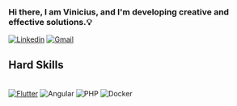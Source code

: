 ### Hi there, I am Vinicius, and I'm developing creative and effective solutions.💡
[![Linkedin](https://img.shields.io/badge/LinkedIn-0077B5?style=for-the-badge&logo=linkedin&logoColor=white)](https://www.linkedin.com/in/vinicius-frederico/)
[![Gmail](https://img.shields.io/badge/Gmail-D14836?style=for-the-badge&logo=gmail&logoColor=white)](mailto:viniciusfrederico1003@gmail.com)


<!--![Top Langs](https://github-readme-stats.vercel.app/api/top-langs/?username=vinifred1003&layout=compact&theme=merko)-->


## Hard Skills

<div style="display: inline_block"><br/>
   <!-- <a href="//github.com/vinifred1003/API-ChatGPT3-Java"><img align="center" alt="Java" src="https://img.shields.io/badge/Java-EB1515?style=for-the-badge&logo=openjdk&logoColor=white"></a>
   <a href="//github.com/vinifred1003/API-Spring"><img align="center" alt="Spring" src="https://img.shields.io/badge/Spring-6DB33F?style=for-the-badge&logo=spring&logoColor=white"></a>-->
   <a href="//github.com/vinifred1003/tcc_app"><img align="center" alt="Flutter" src="https://img.shields.io/badge/Flutter-02569B?style=for-the-badge&logo=flutter&logoColor=white"></a>
 <img align="center" alt="Angular" src="https://img.shields.io/badge/Angular-EB1547?style=for-the-badge&logo=angular&logoColor=white"></a>
   <img align="center" alt="PHP" src="https://img.shields.io/badge/PHP-5353EC?style=for-the-badge&logo=php&logoColor=white"></a>
 <!-- <a href="////github.com/vinifred1003/ProjectSearchEngine"><img align="center" alt="Python" src="https://img.shields.io/badge/Python-3776AB?style=for-the-badge&logo=python&logoColor=white"></a>-->
   <img align="center" alt="Docker" src="https://img.shields.io/badge/Docker-0CB9ED?style=for-the-badge&logo=docker&logoColor=white"></a>
   
   <!-- <a href="//vinifred1003.github.io/trabalhoDesenvolvimentoWeb/"><img align="center" alt="JavaScript" src="https://img.shields.io/badge/JavaScript-F7DF1E?style=for-the-badge&logo=javascript&logoColor=black"></a>-->
  
</div>
